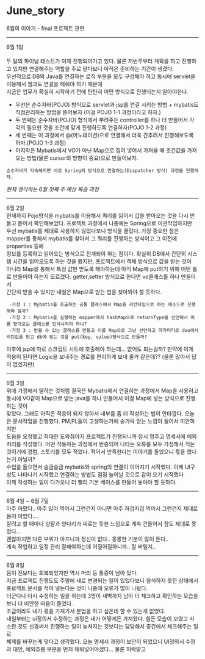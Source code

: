 # June_story
6월의 이야기 -  final 프로젝트 관련


-----------------------------------------------
6월 1일<br>
<br>
두 달의 파이널 테스트가 이제 진행되어가고 있다. 물론 저번주부터 계획을 하고 진행하고 있지만 연결해주는 역할을 주로 맡다보니 아직은 준비하는 기간이 생겼다.<br>
우선적으로 DB와 Java를 연결하는 로직 부분을 모두 구성해야 하고 동시에 servlet을 이용해서 웹과도 연결을 해줘야 하기 때문에<br>
지금은 업무가 확실히 시작하기 전에 탄탄히 어떤 방식으로 진행되는지 알아야한다.<br>

- 우선은 순수자바(POJO) 방식으로 servlet과 jsp를 연결 시키는 방법 + mybatis도 직접관리하는 방법을 뜯어보자 (이걸 POJO 1-1 과정이라고 하자.)<br>
- 두 번째는 순수자바(POJO) 형식에서 뿌려주는 controller를 하나 더 만들어서 각각의 필요한 것을 조건에 맞게 진행하도록 연결하자(POJO 1-2 과정)<br>
- 세 번째는 이 과정에서 @(어노테이션)으로 연결해서 더욱 간추려서 진행해보도록 하자.(POJO 1-3 과정)<br>
- 마지막은 Mybatis에서 VO가 아닌 Map으로 집어 넣어서 가져올 때 조건값을 가져오는 방법(물론 cursor의 방향이 중요)으로 만들어보자.
```
순수자바가 익숙해지면 바로 Spring의 방식으로 연결하는(Dispatcher 방식) 과정을 진행하자.
```
*현재 생각하는 6월 첫째 주 예상 복습 과정*

------------------------------------------------
6월 2일<br>
현재까지 Pojo방식을 mybatis를 이용해서 쿼리를 읽어서 값을 받아오는 것을 다시 만들고 뜯어서 확인해보았다. 프로젝트 과정에서 나중에는 Spring으로 이관작업하지만 <br>
우선 mybatis를 제대로 사용하지 않았다보니 방식을 몰랐다. 가장 중요한 점은 mapper를 통해서 mybatis를 찾아서 그 쿼리를 진행하는 방식이고 그 이전에 properties 등에 <br>
정보를 등록하고 읽어오는 방식으로 전개되야 하는 점이다. 확실히 DB에서 간단히 시스템 시간을 읽어오도록 하는 것을 봤지만, 프로젝트에서 객체 방식으로 값을 받는 것이<br>
아니라 Map을 통해서 특정 값만 받도록 해야하는데 아직 Map에 put하기 위해 어떤 틀로 만들어야 하는지 모르겠다. getter,setter 방식으로 한다면 vo클래스를 하나 만들어서<br>
간단히 받을 수 있지만 내일은 Map으로 받는 법을 찾아봐야 할 듯하다.
```
 -가정 1 : Mybatis를 호출하는 공통 클래스에서 Map을 리턴타입으로 하는 메소드로 진행해야 할까?
 -가정 2 : Mybatis를 실행하는 mapper에서 hashMap으로 returnType을 선언해서 이를 받아오는 클래스를 인식시켜야 하나?
 -가정 3 : 받을 수 있는 클래스를 만들고 이를 Map으로 그냥 선언하고 파라미터로 dao에서 리턴값을 받고 db에 맞는 것을 put(key, value)형식으로 만들까?
```
이후에 jsp에 따로 스크립트 시트에 호출해야 하는데... 없어도 되는걸까?
만약에 이게 적용이 된다면 Logic을 보내주는 경로를 편리하게 보내 줄거 같은데?? (물론 많아서 답이 없겠지만)

------------------------------------------------
6월 3일<br>
위에 가정에서 말하는 것처럼 결국은 Mybatis에서 연결하는 과정에서 Map을 사용하고 동시에 VO같이 Map으로 받는 java를 하나 만들어서 이걸 Map에 넣는 방식으로 진행하는 것이<br>
맞았다. 그래도 아직은 적응이 되지 않아서 내부를 좀 더 작성하는 법이 안타깝다. 오늘은 문서작업을 진행했다. PM,PL들이 고생하는거에 숟가락 얻는 느낌이 들어서 미안하지만<br>
도움을 요청했고 최대한 도와줘야지 프로젝트가 진행되니까 잠시 멈추고 명세서에 예외처리를 작성했다. 어떤 작동하는 과정에서 반증되어 나타는 오류를 모두 가정해서 적는<br>
것이기에 경험, 스토리를 모두 적었다. 적어서 만족한다는 이야기를 들었으니 몫을 했다는거 아닐까?<br>
수업을 들으면서 슬금슬금 mybatis와 spring의 연결이 이어지기 시작했다. 이제 UI구성도 나타나기 시작했고 연결하는 방법도 점점 늘어날 것으로 감이 오기 시작했다<br>
이제 작성하는 일이 다가오니 더 빨리 기본 베이스를 만들어 놓아야 할 듯하다.

------------------------------------------------
6월 4일 ~ 6월 7일<br>
아주 아팠다.. 아주 많이 먹어서 그런건지 아니면 아주 허겁지겁 먹어서 그런건지 제대로 몸이 아팠다....<br>
잘려고 할 때마다 양팔과 양다리가 찌르는 듯한 느낌으로 계속 건들어서 잠도 제대로 못잤다...<br>
괜찮아지면 다른 부위가 아프니까 정신이 없다.. 몽롱한 기분이 많이 든다..<br>
계속 작업하고 일정 관리 잘해야하는데 어질어질하니까.. 잘 버틸지..

------------------------------------------------
6월 8일<br>
몸이 전보다는 회복되었지만 역시 머리 등 통증이 남아 있다.<br>
지금 프로젝트 진행도도 주말에 새로 변경되는 일이 있었다보니 참석하지 못한 상태에서 프로젝트 문서를 적어 넣는다는 것이 나중에 오류가 많이 나왔다.<br>
더군다나 다시 수정하는 일을 하는데 3명이 새벽까지 남아 더 체크하고 확인하는 모습을 보니 더 미안한 마음이 들었다.<br> 
조금이라도 내가 몫을 가져가서 분업을 하고 싶은데 할 수 있는게 없었다.<br>
내일부터는 ui정의서 수정하는 과정은 내가 어떻게든 가져왔다. 힘든 모습이 보였고 사소한 것도 신경써서 진행하는 일이 늦쳐지는 것보다는 담당해서 중간에서 체크해주는 일로<br>
체제를 바꾸는게 맞다고 생각했다. 오늘 명세서 과정이 보안이 되었으니 UI정의서 수정과 대안, 예외흐름 부분을 먼저 채워넣어야겠다... 물론 허락맡고
